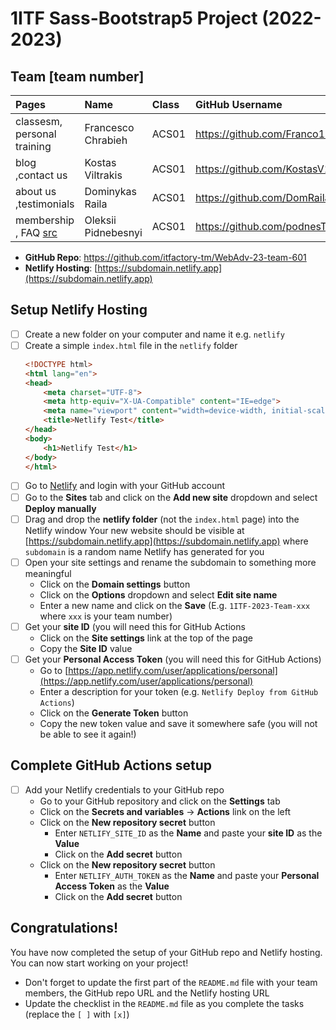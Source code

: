 # 1ITF Sass-Bootstrap5 Project (2022-2023)

## Team [team number]


| Pages                       | Name                                  | Class | GitHub Username                |
|:----------------------------|:--------------------------------------|:------|:-------------------------------|
| classesm, personal training | Francesco Chrabieh  | ACS01 | https://github.com/Franco111000 |
| blog ,contact us            | Kostas Viltrakis  | ACS01 | https://github.com/KostasV1l|
| about us ,testimonials      | Dominykas Raila  | ACS01 | https://github.com/DomRaila |
| membership , FAQ   [src](src)         | Oleksii Pidnebesnyi | ACS01 | https://github.com/podnesTaF|

- **GitHub Repo**: https://github.com/itfactory-tm/WebAdv-23-team-601
- **Netlify Hosting**: [https://subdomain.netlify.app](https://subdomain.netlify.app)

## Setup Netlify Hosting
- [ ] Create a new folder on your computer and name it e.g. `netlify`
- [ ] Create a simple `index.html` file in the `netlify` folder
    ```html
    <!DOCTYPE html>
    <html lang="en">
    <head>
        <meta charset="UTF-8">
        <meta http-equiv="X-UA-Compatible" content="IE=edge">
        <meta name="viewport" content="width=device-width, initial-scale=1.0">
        <title>Netlify Test</title>
    </head>
    <body>
        <h1>Netlify Test</h1>
    </body>
    </html>
    ```
- [ ] Go to [Netlify](https://www.netlify.com/) and login with your GitHub account
- [ ] Go to the **Sites** tab and click on the **Add new site** dropdown and select **Deploy manually**
- [ ] Drag and drop the **netlify folder** (not the `index.html` page) into the Netlify window
    Your new website should be visible at [https://subdomain.netlify.app](https://subdomain.netlify.app) where `subdomain` is a random name Netlify has generated for you
- [ ] Open your site settings and rename the subdomain to something more meaningful
  - Click on the **Domain settings** button
  - Click on the **Options** dropdown and select **Edit site name**
  - Enter a new name and click on the **Save** (E.g. `1ITF-2023-Team-xxx` where `xxx` is your team number)
- [ ] Get your **site ID** (you will need this for GitHub Actions
  - Click on the **Site settings** link at the top of the page
  - Copy the **Site ID** value
- [ ] Get your **Personal Access Token** (you will need this for GitHub Actions)
  - Go to [https://app.netlify.com/user/applications/personal](https://app.netlify.com/user/applications/personal)
  - Enter a description for your token (e.g. `Netlify Deploy from GitHub Actions`)
  - Click on the **Generate Token** button
  - Copy the new token value and save it somewhere safe (you will not be able to see it again!)

## Complete GitHub Actions setup
- [ ] Add your Netlify credentials to your GitHub repo
  - Go to your GitHub repository and click on the **Settings** tab
  - Click on the **Secrets and variables** -> **Actions** link on the left
  - Click on the **New repository secret** button
    - Enter `NETLIFY_SITE_ID` as the **Name** and paste your **site ID** as the **Value**
    - Click on the **Add secret** button
  - Click on the **New repository secret** button
    - Enter `NETLIFY_AUTH_TOKEN` as the **Name** and paste your **Personal Access Token** as the **Value**
    - Click on the **Add secret** button
    
## Congratulations!
You have now completed the setup of your GitHub repo and Netlify hosting.  
You can now start working on your project!  

- Don't forget to update the first part of the `README.md` file with your team members, the GitHub repo URL and the Netlify hosting URL
- Update the checklist in the `README.md` file as you complete the tasks (replace the `[ ]` with `[x]`)
